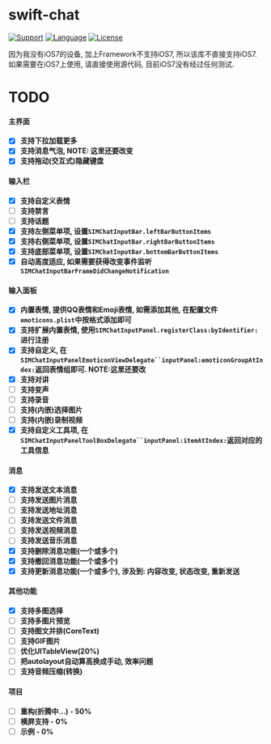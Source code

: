 # swift-chat

[![Support](https://img.shields.io/badge/support-iOS%208%2B%20-blue.svg?style=flat)](https://www.apple.com/nl/ios/)
[![Language](http://img.shields.io/badge/language-swift-brightgreen.svg?style=flat
		)](https://developer.apple.com/swift)
[![License](http://img.shields.io/badge/license-MIT-lightgrey.svg?style=flat
		)](http://mit-license.org)

因为我没有iOS7的设备, 加上Framework不支持iOS7, 所以该库不直接支持iOS7.
如果需要在iOS7上使用, 请直接使用源代码, 目前iOS7没有经过任何测试.

# TODO
#### 主界面
* [X] **支持下拉加载更多**
* [X] **支持消息气泡, NOTE: 这里还要改变**
* [X] **支持拖动(交互式)隐藏键盘**

#### 输入栏
* [X] **支持自定义表情**
* [ ] **支持禁言**
* [ ] **支持话题**
* [X] **支持左侧菜单项, 设置`SIMChatInputBar.leftBarButtonItems`**
* [X] **支持右侧菜单项, 设置`SIMChatInputBar.rightBarButtonItems`**
* [X] **支持底部菜单项, 设置`SIMChatInputBar.bottomBarButtonItems`**
* [X] **自动高度适应, 如果需要获得改变事件监听`SIMChatInputBarFrameDidChangeNotification`**

#### 输入面板
* [X] **内置表情, 提供QQ表情和Emoji表情, 如需添加其他, 在配置文件`emoticons.plist`中按格式添加即可**
* [X] **支持扩展内置表情, 使用`SIMChatInputPanel.registerClass:byIdentifier:`进行注册**
* [X] **支持自定义, 在`SIMChatInputPanelEmoticonViewDelegate``inputPanel:emoticonGroupAtIndex:`返回表情组即可. NOTE:这里还要改**
* [X] **支持对讲**
* [ ] **支持变声**
* [ ] **支持录音**
* [ ] **支持(内嵌)选择图片**
* [ ] **支持(内嵌)录制视频**
* [X] **支持自定义工具项, 在`SIMChatInputPanelToolBoxDelegate``inputPanel:itemAtIndex:`返回对应的工具信息**

#### 消息
* [X] **支持发送文本消息**
* [ ] **支持发送图片消息**
* [ ] **支持发送地址消息**
* [ ] **支持发送文件消息**
* [ ] **支持发送视频消息**
* [ ] **支持发送音乐消息**
* [X] **支持删除消息功能(一个或多个)**
* [X] **支持撤回消息功能(一个或多个)**
* [X] **支持更新消息功能(一个或多个), 涉及到: 内容改变, 状态改变, 重新发送**

#### 其他功能
* [X] **支持多图选择**
* [ ] **支持多图片预览**
* [ ] **支持图文并排(CoreText)**
* [ ] **支持GIF图片**
* [ ] **优化UITableView(20%)**
* [ ] **把autolayout自动算高换成手动, 效率问题**
* [ ] **支持音频压缩(转换)**

#### 项目
* [ ] **重构(折腾中...) - 50%**
* [ ] **横屏支持 - 0%**
* [ ] **示例 - 0%**
